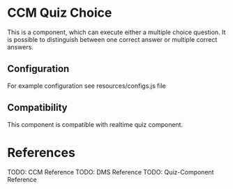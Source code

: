 # CCM Quiz Choice
This is a component, which can execute either a multiple choice question. It is possible to distinguish between one correct answer or multiple correct answers.

## Configuration
For example configuration see resources/configs.js file

## Compatibility
This component is compatible with realtime quiz component. 


# References

TODO: CCM Reference
TODO: DMS Reference
TODO: Quiz-Component Reference


